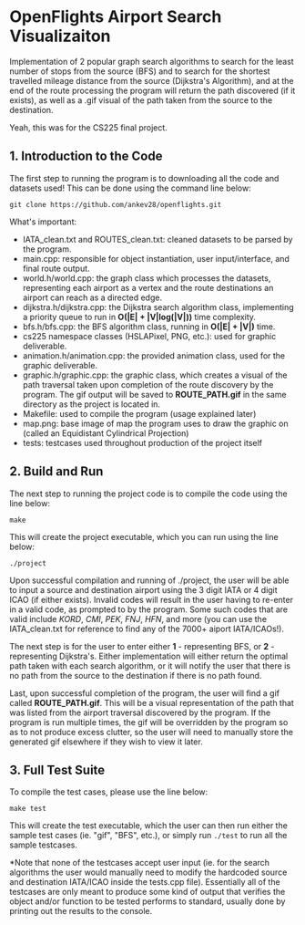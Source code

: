# OpenFlights Airport Search Visualizaiton

Implementation of 2 popular graph search algorithms to search for the least number of stops from the source (BFS) and to search for the shortest travelled mileage distance from the source (Dijkstra's Algorithm), and at the end of the route processing the program  will return the path discovered (if it exists), as well as a .gif visual of the path taken from the source to the destination.

Yeah, this was for the CS225 final project.

## 1. Introduction to the Code

The first step to running the program is to downloading all the code and datasets used! This can be done using the command line below:

`git clone https://github.com/ankev28/openflights.git`

What's important:
  * IATA_clean.txt and ROUTES_clean.txt: cleaned datasets to be parsed by the program.
  * main.cpp: responsible for object instantiation, user input/interface, and  final route output.
  * world.h/world.cpp: the graph class which processes the datasets, representing each airport as a vertex and the route destinations an airport can reach as a directed edge.
  * dijkstra.h/dijkstra.cpp: the Dijkstra search algorithm class, implementing a priority queue to run in **O(|E| + |V|log(|V|))** time complexity.
  * bfs.h/bfs.cpp: the BFS algorithm class, running in **O(|E| + |V|)** time.
  * cs225 namespace classes (HSLAPixel, PNG, etc.): used for graphic deliverable.
  * animation.h/animation.cpp: the provided animation class, used for the graphic deliverable.
  * graphic.h/graphic.cpp: the graphic class, which creates a visual of the path traversal taken upon completion of the route discovery by the program. The gif output will be saved to **ROUTE_PATH.gif** in the same directory as the project is located in.
  * Makefile: used to compile the program (usage explained later)
  * map.png: base image of map the program uses to draw the graphic on (called an Equidistant Cylindrical Projection)
  * tests: testcases used throughout production of the project itself

## 2. Build and Run

The next step to running the project code is to compile the code using the line below:

`make`

This will create the project executable, which you can run using the line below:

`./project`

Upon successful compilation and running of ./project, the user will be able to input a source and destination airport using the 3 digit IATA or 4 digit ICAO (if either exists). Invalid codes will result in the user having to re-enter in a valid code, as prompted to by the program. Some such codes that are valid include *KORD*, *CMI*, *PEK*, *FNJ*, *HFN*, and more (you can use the IATA_clean.txt for reference to find any of the 7000+ aiport IATA/ICAOs!).

The next step is for the user to enter either **1** - representing BFS, or **2** - representing Dijkstra's. Either implementation will either return the optimal path taken with each search algorithm, or it will notify the user that there is no path from the source to the destination if there is no path found.

Last, upon successful completion of the program, the user will find a gif called **ROUTE_PATH.gif**. This will be a visual representation of the path that was listed from the airport traversal discovered by the program. If the program is run multiple times, the gif will be overridden by the program so as to not produce excess clutter, so the user will need to manually store the generated gif elsewhere if they wish to view it later.

## 3. Full Test Suite

To compile the test cases, please use the line below:

`make test`

This will create the test executable, which the user can then run either the sample test cases (ie. "gif", "BFS", etc.), or simply run `./test` to run all the sample testcases. 

*Note that none of the testcases accept user input (ie. for the search algorithms the user would manually need to modify the hardcoded source and destination IATA/ICAO inside the tests.cpp file). Essentially all of the testcases are only meant to produce some kind of output that verifies the object and/or function to be tested performs to standard, usually done by printing out the results to the console.


